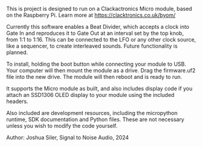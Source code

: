 This is project is designed to run on a Clackactronics Micro module, based on the Raspberry Pi. Learn more at https://clacktronics.co.uk/byom/

Currently this software enables a Beat Divider, which accepts a clock into Gate In and reproduces it to Gate Out at an interval set by the top knob, from 1:1 to 1:16. This can be connected to the LFO or any other clock source, like a sequencer, to create interleaved sounds. Future functionality is planned. 

To install, holding the boot button while connecting your module to USB. Your computer will then mount the module as a drive. Drag the firmware.uf2 file into the new drive. The module 
will then reboot and is ready to run. 

It supports the Micro module as built, and also includes display code if you attach an SSD1306 OLED display to your module using the included headers. 

Also included are development resources, including the micropython runtime, SDK documentation and Python files. These are not necessary unless you wish to modify the code yourself.

Author: Joshua Siler, Signal to Noise Audio, 2024